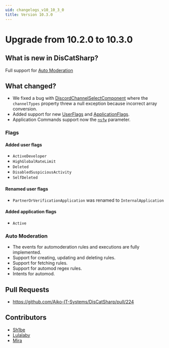 ```yaml
---
uid: changelogs_v10_10_3_0
title: Version 10.3.0
---
```


# Upgrade from **10.2.0** to **10.3.0**

## What is new in DisCatSharp?
Full support for [Auto Moderation](https://support.discord.com/hc/en-us/articles/4421269296535-AutoMod-FAQ)

## What changed?
- We fixed a bug with [DiscordChannelSelectComponent](xref:DisCatSharp.Entities.DiscordChannelSelectComponent) where the `channelTypes` property threw a null exception because incorrect array conversion.
- Added support for new [UserFlags](xref:DisCatSharp.UserFlags) and [ApplicationFlags](xref:DisCatSharp.Enums.ApplicationFlags).
- Application Commands support now the [`nsfw`](https://support.discord.com/hc/en-us/articles/10123937946007) parameter.

### Flags

#### Added user flags
- `ActiveDeveloper`
- `HighGlobalRateLimit`
- `Deleted`
- `DisabledSuspiciousActivity`
- `SelfDeleted`

#### Renamed user flags
- `PartnerOrVerificationApplication` was renamed to `InternalApplication`

#### Added application flags
- `Active`

### Auto Moderation

- The events for automoderation rules and executions are fully implemented.
- Support for creating, updating and deleting rules.
- Support for fetching rules.
- Support for automod regex rules.
- Intents for automod.

## Pull Requests
- https://github.com/Aiko-IT-Systems/DisCatSharp/pull/224

## Contributors
- [Sh1be](https://github.com/xMaxximum)
- [Lulalaby](https://github.com/Lulalaby)
- [Mira](https://github.com/TheXorog)
